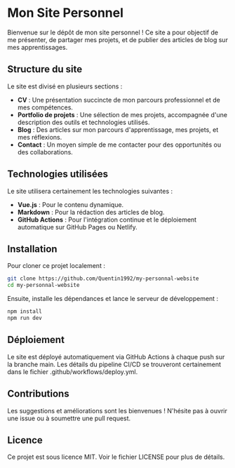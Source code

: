 # Mon Site Personnel

Bienvenue sur le dépôt de mon site personnel ! Ce site a pour objectif de me présenter, de partager mes projets, et de publier des articles de blog sur mes apprentissages.

## Structure du site

Le site est divisé en plusieurs sections :

- **CV** : Une présentation succincte de mon parcours professionnel et de mes compétences.
- **Portfolio de projets** : Une sélection de mes projets, accompagnée d'une description des outils et technologies utilisés.
- **Blog** : Des articles sur mon parcours d'apprentissage, mes projets, et mes réflexions.
- **Contact** : Un moyen simple de me contacter pour des opportunités ou des collaborations.

## Technologies utilisées

Le site utilisera certainement les technologies suivantes :

- **Vue.js** : Pour le contenu dynamique.
- **Markdown** : Pour la rédaction des articles de blog.
- **GitHub Actions** : Pour l'intégration continue et le déploiement automatique sur GitHub Pages ou Netlify.

## Installation

Pour cloner ce projet localement :

```bash
git clone https://github.com/Quentin1992/my-personnal-website
cd my-personnal-website
```

Ensuite, installe les dépendances et lance le serveur de développement :

```bash
npm install
npm run dev
```

## Déploiement

Le site est déployé automatiquement via GitHub Actions à chaque push sur la branche main. Les détails du pipeline CI/CD se trouveront certainement dans le fichier .github/workflows/deploy.yml.

## Contributions

Les suggestions et améliorations sont les bienvenues ! N'hésite pas à ouvrir une issue ou à soumettre une pull request.

## Licence

Ce projet est sous licence MIT. Voir le fichier LICENSE pour plus de détails.